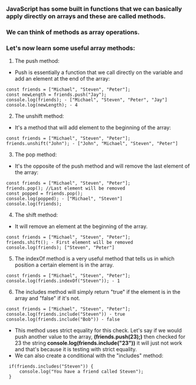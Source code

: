 ### JavaScript has some built in functions that we can basically apply directly on arrays and these are called methods.
### We can think of methods as array operations.
### Let's now learn some useful array methods:

1. The push method:
- Push is essentially a function that we call directly on the variable and add an element at the end of the array:
```
const friends = ["Michael", "Steven", "Peter"];
const newLength = friends.push("Jay");
console.log(friends); - ["Michael", "Steven", "Peter", "Jay"]
console.log(newLength); - 4
```
2. The unshift method:
- It's a method that will add element to the beginning of the array:
```
const friends = ["Michael", "Steven", "Peter"];
friends.unshift("John"); - ["John", "Michael", "Steven", "Peter"]
```

3. The pop method:
- It's the opposite of the push method and will remove the last element of the array:
```
const friends = ["Michael", "Steven", "Peter"];
friends.pop(); //Last element will be removed
const popped = friends.pop();
console.log(popped); - ["Michael", "Steven"]
console.log(friends);
```

4. The shift method:
- It will remove an element at the beginning of the array.
```
const friends = ["Michael", "Steven", "Peter"];
friends.shift(); - First element will be removed
console.log(friends); ["Steven", "Peter"]
```
5. The indexOf method is a very useful method that tells us in which position a certain element is in the array.
```
const friends = ["Michael", "Steven", "Peter"];
console.log(friends.indexOf("Steven")); - 1
```
6. The includes method will simply return "true" if the element is in the array and "false" if it's not. 
```
const friends = ["Michael", "Steven", "Peter"];
console.log(friends.include("Steven")) - true
console.log(friends.include("Bob")) - false
```
- This method uses strict equality for this check.
  Let's say if we would push another value to the array, **(friends.push(23);)** then checked for 23 the string **console.log(friends.include("23"))** it will just not work and that's because it is testing with strict equality.
- We can also create a conditional with the "includes" method:
```
 if(friends.includes("Steven")) {
     console.log("You have a friend called Steven");
 }
 ```